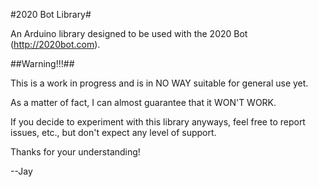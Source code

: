 #2020 Bot Library#

An Arduino library designed to be used with the 2020 Bot (http://2020bot.com).

##Warning!!!##

This is a work in progress and is in NO WAY suitable for general use yet.

As a matter of fact, I can almost guarantee that it WON'T WORK.

If you decide to experiment with this library anyways, feel free to report issues, etc., but don't expect any level of support.

Thanks for your understanding!

--Jay

